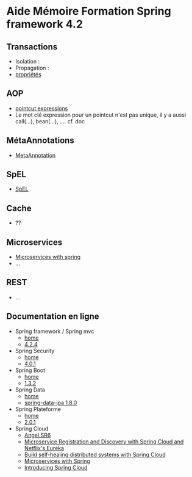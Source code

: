 # Aide Mémoire Formation Spring framework 4.2

## Transactions
- Isolation :
- Propagation : 
- [propriétés](http://docs.spring.io/spring/docs/current/spring-framework-reference/htmlsingle/#transaction-declarative-attransactional-settings)

## AOP
- [pointcut expressions](http://docs.spring.io/spring/docs/current/spring-framework-reference/htmlsingle/#aop-pointcuts-examples)
- Le mot clé expression pour un pointcut n'est pas unique, il y a aussi call(...), bean(...), .... cf. doc 

## MétaAnnotations
- [MetaAnnotation](http://www.intertech.com/Blog/spring-4-meta-annotations)

## SpEL
- [SpEL](http://docs.spring.io/spring/docs/current/spring-framework-reference/htmlsingle/#expressions-language-ref)

## Cache
- ??

## Microservices
- [Microservices with spring](https://spring.io/blog/2015/07/14/microservices-with-spring)
- ...

## REST
- ...

## Documentation en ligne
- Spring framework / Spring mvc
    - [home](http://projects.spring.io/spring-framework/)
    - [4.2.4](http://docs.spring.io/spring/docs/current/spring-framework-reference/htmlsingle/)
- Spring Security
    - [home](http://projects.spring.io/spring-security/)
    - [4.0.1](http://docs.spring.io/spring-security/site/docs/4.0.1.RELEASE/reference/htmlsingle/)
- Spring Boot
    - [home](http://projects.spring.io/spring-boot/)
    - [1.3.2](http://docs.spring.io/spring-boot/docs/13.2.RELEASE/reference/htmlsingle/)
- Spring Data
    - [home](http://projects.spring.io/spring-data/)
    - [spring-data-jpa 1.8.0](http://docs.spring.io/spring-data/jpa/docs/1.8.0.RELEASE/reference/html/)
- Spring Plateforme
    - [home](http://platform.spring.io/platform/)
    - [2.0.1](http://docs.spring.io/platform/docs/2.0.1.RELEASE/reference/htmlsingle/)
- Spring Cloud
    - [Angel.SR6](http://projects.spring.io/spring-cloud/docs/1.0.3/spring-cloud.html)
    - [Microservice Registration and Discovery with Spring Cloud and Netflix's Eureka](https://spring.io/blog/2015/01/20/microservice-registration-and-discovery-with-spring-cloud-and-netflix-s-eureka)
    - [Build self-healing distributed systems with Spring Cloud](http://www.javaworld.com/article/2927920/cloud-computing/build-self-healing-distributed-systems-with-spring-cloud.html)
    - [Microservices with Spring](https://spring.io/blog/2015/07/14/microservices-with-spring)
    - [Introducing Spring Cloud](https://spring.io/blog/2014/06/03/introducing-spring-cloud)

   

